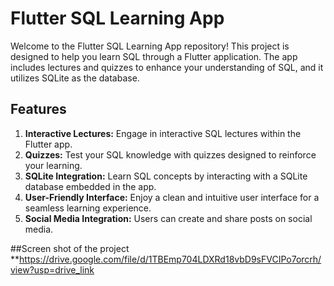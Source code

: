 # Flutter SQL Learning App

Welcome to the Flutter SQL Learning App repository! This project is designed to help you learn SQL through a Flutter application. The app includes lectures and quizzes to enhance your understanding of SQL, and it utilizes SQLite as the database.

## Features

1. **Interactive Lectures:** Engage in interactive SQL lectures within the Flutter app.
2. **Quizzes:** Test your SQL knowledge with quizzes designed to reinforce your learning.
3. **SQLite Integration:** Learn SQL concepts by interacting with a SQLite database embedded in the app.
4. **User-Friendly Interface:** Enjoy a clean and intuitive user interface for a seamless learning experience.
5. **Social Media Integration:** Users can create and share posts on social media.

   
##Screen shot of the project
**https://drive.google.com/file/d/1TBEmp704LDXRd18vbD9sFVCIPo7orcrh/view?usp=drive_link
